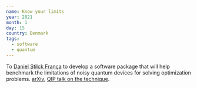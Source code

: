 ```yaml
---
name: Know your limits
year: 2021
month: 1
day: 15
country: Denmark
tags:
  - software
  - quantum 
---
```

To [Daniel Stilck França](https://twitter.com/dsfranca) to develop a software package that will help benchmark the limitations of noisy quantum devices for solving optimization problems. [arXiv](https://arxiv.org/pdf/2009.05532.pdf),  [QIP talk on the technique](https://www.youtube.com/watch?v=00ULKjGu1-A).
